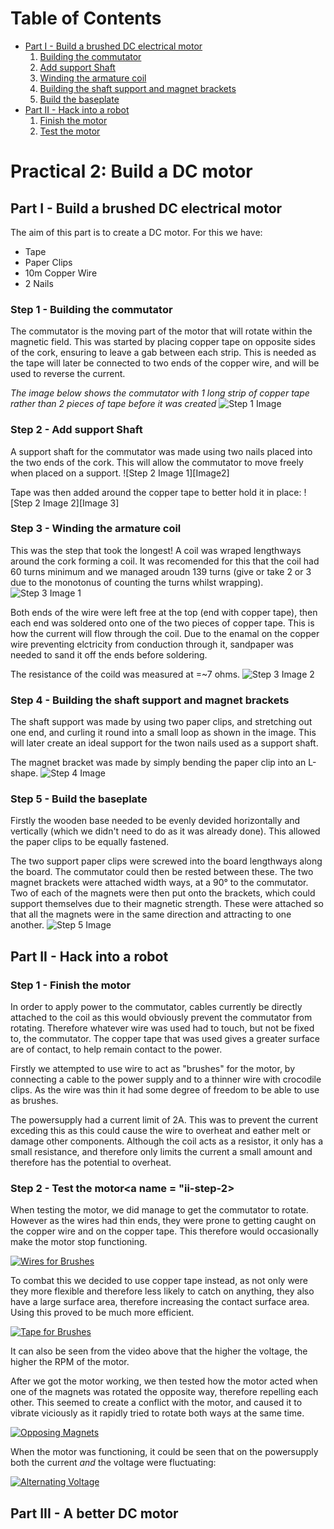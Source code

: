 Table of Contents
=================
* [Part I - Build a brushed DC electrical motor](#part-i)
  1. [Building the commutator](#i-step-1)
  2. [Add support Shaft](#i-step-2)
  3. [Winding the armature coil](#i-step-3)
  4. [Building the shaft support and magnet brackets](#i-step-4)
  5. [Build the baseplate](#i-step-5)
* [Part II - Hack into a robot](#part-ii)
  1. [Finish the motor](#ii-step-1)
  2. [Test the motor](#ii-step-2)

Practical 2: Build a DC motor
==============================================
Part I - Build a brushed DC electrical motor<a name = "part-i">
------------------------------------------
The aim of this part is to create a DC motor. For this we have:
* Tape
* Paper Clips
* 10m Copper Wire
* 2 Nails

### Step 1 - Building the commutator<a name = "i-step-1">
The commutator is the moving part of the motor that will rotate within the magnetic field. This was started by placing copper
tape on opposite sides of the cork, ensuring to leave a gab between each strip. This is needed as the tape will later be connected
to two ends of the copper wire, and will be used to reverse the current.

_The image below shows the commutator with 1 long strip of copper tape rather than 2 pieces of tape before it was created_
![Step 1 <a name = "building a DC motor">Image][Image1]

[Image1]: https://github.com/NodrogJRB/ROCO222/blob/master/Images/20171002_092122.jpg "Commutator with copper tape"

### Step 2 - Add support Shaft<a name = "i-step-2">
A support shaft for the commutator was made using two nails placed into the two ends of the cork. This will allow the commutator
to move freely when placed on a support.
![Step 2 Image 1][Image2]

[Image2i-]: https://github.com/NodrogJRB/ROCO222/commit/867ef6f2d274338247e842fc8fdd3f470fddd7d8

Tape was then added around the copper tape to better hold it in place:
![Step 2 Image 2][Image 3]

[Image3]: https://github.com/NodrogJRB/ROCO222/blob/master/Images/20171002_093243.jpg

### Step 3 - Winding the armature coil<a name = "i-step-3">
This was the step that took the longest! A coil was wraped lengthways around the cork forming a coil.
It was recomended<a name = "I-step-2"> for this that the coil had 60 turns minimum and we managed aroudn 139 turns (give or take 2 or 3
due to the monotonus of counting the turns whilst wrapping).
![Step 3 Image 1][Image4]

Both ends of the wire were left free at the top (end with copper tape), then each end was soldered onto one of the two pieces of
copper tape. This is how the current will flow through the coil.
Due to the enamal on the copper wire preventing elctricity from conduction through it, sandpaper was needed to sand it off
the ends before soldering.

The resistance of the coild was measured at =~7 ohms.
![Step 3 Image 2][Image5]

[Image4]: https://github.com/NodrogJRB/ROCO222/blob/master/Images/20171002_100120.jpg
[Image5]: https://github.com/NodrogJRB/ROCO222/blob/master/Images/20171002_101433.jpg

### Step 4 - Building the shaft support and magnet brackets<a name = "i-step-4">
The shaft support was made by using two paper clips, and stretching out one end, and curling it round into a small loop as shown
in the image. This will later create an ideal support for the twon nails used as a support shaft.

The magnet bracket was made by simply bending the paper clip into an L-shape.
![Step 4 Image][Image6]

[Image6]: https://github.com/NodrogJRB/ROCO222/blob/master/Images/20171002_101714.jpg

### Step 5 - Build the baseplate<a name = "i-step-5">
Firstly the wooden base needed to be evenly devided horizontally and vertically (which we didn't need to do as it was already
done). This allowed the paper clips to be equally fastened.

The two support paper clips were screwed into the board lengthways along the board. The commutator could then be rested between
these.
The two magnet brackets were attached width ways, at a 90° to the commutator. Two of each of the magnets were then put onto the
brackets, which could support themselves due to their magnetic strength. These were attached so that all the magnets were in the
same direction and attracting to one another.
![Step 5 Image][Image7]

[Image7]: https://github.com/NodrogJRB/ROCO222/blob/master/Images/20171002_102626.jpg

Part II - Hack into a robot<a name = "part-ii">
-----------------------------------------------
### Step 1 - Finish the motor<a name = "ii-step-1">
In order to apply power to the commutator, cables currently be directly attached to the coil as this would obviously prevent the
commutator from rotating. Therefore whatever wire was used had to touch, but not be fixed to, the commutator. The copper tape that
was used gives a greater surface are of contact, to help remain contact to the power.

Firstly we attempted to use wire to act as "brushes" for the motor, by connecting a cable to the power supply and to a thinner wire
with crocodile clips. As the wire was thin it had some degree of freedom to be able to use as brushes.

The powersupply had a current limit of 2A. This was to prevent the current exceding this as this could cause the wire to overheat and
eather melt or damage other components. Although the coil acts as a resistor, it only has a small resistance, and therefore only
limits the current a small amount and therefore has the potential to overheat.

### Step 2 - Test the motor<a name = "ii-step-2>
When testing the motor, we did manage to get the commutator to rotate. However as the wires had thin ends, they were prone to getting
caught on the copper wire and on the copper tape. This therefore would occasionally make the motor stop functioning.

[![Wires for Brushes](https://github.com/NodrogJRB/ROCO222/blob/master/Images/Thumbnail_1.png)](https://youtu.be/h_XL3oUzkJ0)

To combat this we decided to use copper tape instead, as not only were they more flexible and therefore less likely to catch on
anything, they also have a large surface area, therefore increasing the contact surface area. Using this proved to be much more
efficient.

[![Tape for Brushes](https://github.com/NodrogJRB/ROCO222/blob/master/Images/Thumbnail_2.png)](https://youtu.be/ZZyAr5DxDUE)

It can also be seen from the video above that the higher the voltage, the higher the RPM of the motor.

After we got the motor working, we then tested how the motor acted when one of the magnets was rotated the opposite way, therefore
repelling each other. This seemed to create a conflict with the motor, and caused it to vibrate viciously as it rapidly tried to
rotate both ways at the same time.

[![Opposing Magnets](https://github.com/NodrogJRB/ROCO222/blob/master/Images/Thumbnail_3.png)](https://youtu.be/hRVDDwe9pTM)

When the motor was functioning, it could be seen that on the powersupply both the current *and* the voltage were fluctuating:

[![Alternating Voltage](https://github.com/NodrogJRB/ROCO222/blob/master/Images/Thumbnail_4.png)](https://youtu.be/w-qEDNoe-Ts)

Part III - A better DC motor<a name = "part-iii">
-------------------------------------------------
